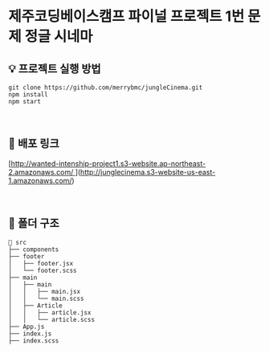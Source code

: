 <h1> 제주코딩베이스캠프 파이널 프로젝트 1번 문제 정글 시네마 </h1>

## 💡 프로젝트 실행 방법

```
git clone https://github.com/merrybmc/jungleCinema.git
npm install
npm start
```
<br/>

## 📌 배포 링크
[[http://wanted-intenship-project1.s3-website.ap-northeast-2.amazonaws.com/
](http://junglecinema.s3-website-us-east-1.amazonaws.com/)](http://junglecinema.s3-website-us-east-1.amazonaws.com/)

<br />

## 📜 폴더 구조

```
📄 src
├── components
├── footer
│   ├── footer.jsx
│   └── footer.scss
├── main
│   ├── main
│   │   ├── main.jsx
│   │   └── main.scss
│   ├── Article
│   │   ├── article.jsx
│   │   └── article.scss
├── App.js
├── index.js
├── index.scss
```
